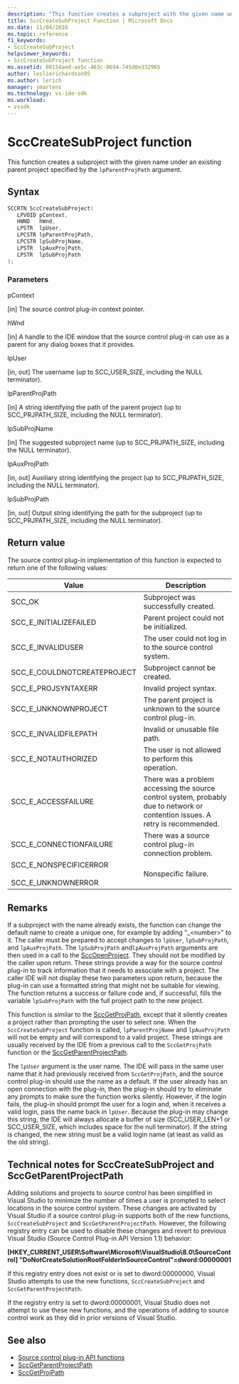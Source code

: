 ```yaml
---
description: "This function creates a subproject with the given name under an existing parent project specified by the lpParentProjPath argument."
title: SccCreateSubProject Function | Microsoft Docs
ms.date: 11/04/2016
ms.topic: reference
f1_keywords:
- SccCreateSubProject
helpviewer_keywords:
- SccCreateSubProject function
ms.assetid: 08154aed-ae5c-463c-8694-745d0e332965
author: leslierichardson95
ms.author: lerich
manager: jmartens
ms.technology: vs-ide-sdk
ms.workload:
- vssdk
---
```

# SccCreateSubProject function
This function creates a subproject with the given name under an existing parent project specified by the `lpParentProjPath` argument.

## Syntax

```cpp
SCCRTN SccCreateSubProject(
   LPVOID pContext,
   HWND   hWnd,
   LPSTR  lpUser,
   LPCSTR lpParentProjPath,
   LPCSTR lpSubProjName,
   LPSTR  lpAuxProjPath,
   LPSTR  lpSubProjPath
);
```

### Parameters
 pContext

[in] The source control plug-in context pointer.

 hWnd

[in] A handle to the IDE window that the source control plug-in can use as a parent for any dialog boxes that it provides.

 lpUser

[in, out] The username (up to SCC_USER_SIZE, including the NULL terminator).

 lpParentProjPath

[in] A string identifying the path of the parent project (up to SCC_PRJPATH_SIZE, including the NULL terminator).

 lpSubProjName

[in] The suggested subproject name (up to SCC_PRJPATH_SIZE, including the NULL terminator).

 lpAuxProjPath

[in, out] Auxiliary string identifying the project (up to SCC_PRJPATH_SIZE, including the NULL terminator).

 lpSubProjPath

[in, out] Output string identifying the path for the subproject (up to SCC_PRJPATH_SIZE, including the NULL terminator).

## Return value
 The source control plug-in implementation of this function is expected to return one of the following values:

|Value|Description|
|-----------|-----------------|
|SCC_OK|Subproject was successfully created.|
|SCC_E_INITIALIZEFAILED|Parent project could not be initialized.|
|SCC_E_INVALIDUSER|The user could not log in to the source control system.|
|SCC_E_COULDNOTCREATEPROJECT|Subproject cannot be created.|
|SCC_E_PROJSYNTAXERR|Invalid project syntax.|
|SCC_E_UNKNOWNPROJECT|The parent project is unknown to the source control plug-in.|
|SCC_E_INVALIDFILEPATH|Invalid or unusable file path.|
|SCC_E_NOTAUTHORIZED|The user is not allowed to perform this operation.|
|SCC_E_ACCESSFAILURE|There was a problem accessing the source control system, probably due to network or contention issues. A retry is recommended.|
|SCC_E_CONNECTIONFAILURE|There was a source control plug-in connection problem.|
|SCC_E_NONSPECIFICERROR<br /><br /> SCC_E_UNKNOWNERROR|Nonspecific failure.|

## Remarks
 If a subproject with the name already exists, the function can change the default name to create a unique one, for example by adding "_\<number>" to it. The caller must be prepared to accept changes to `lpUser`, `lpSubProjPath`, and `lpAuxProjPath`. The `lpSubProjPath` and`lpAuxProjPath` arguments are then used in a call to the [SccOpenProject](../extensibility/sccopenproject-function.md). They should not be modified by the caller upon return. These strings provide a way for the source control plug-in to track information that it needs to associate with a project. The caller IDE will not display these two parameters upon return, because the plug-in can use a formatted string that might not be suitable for viewing. The function returns a success or failure code and, if successful, fills the variable `lpSubProjPath` with the full project path to the new project.

 This function is similar to the [SccGetProjPath](../extensibility/sccgetprojpath-function.md), except that it silently creates a project rather than prompting the user to select one. When the `SccCreateSubProject` function is called, `lpParentProjName` and `lpAuxProjPath` will not be empty and will correspond to a valid project. These strings are usually received by the IDE from a previous call to the `SccGetProjPath` function or the [SccGetParentProjectPath](../extensibility/sccgetparentprojectpath-function.md).

 The `lpUser` argument is the user name. The IDE will pass in the same user name that it had previously received from `SccGetProjPath`, and the source control plug-in should use the name as a default. If the user already has an open connection with the plug-in, then the plug-in should try to eliminate any prompts to make sure the function works silently. However, if the login fails, the plug-in should prompt the user for a login and, when it receives a valid login, pass the name back in `lpUser`. Because the plug-in may change this string, the IDE will always allocate a buffer of size (SCC_USER_LEN+1 or SCC_USER_SIZE, which includes space for the null terminator). If the string is changed, the new string must be a valid login name (at least as valid as the old string).

## Technical notes for SccCreateSubProject and SccGetParentProjectPath
 Adding solutions and projects to source control has been simplified in Visual Studio to minimize the number of times a user is prompted to select locations in the source control system. These changes are activated by Visual Studio if a source control plug-in supports both of the new functions, `SccCreateSubProject` and `SccGetParentProjectPath`. However, the following registry entry can be used to disable these changes and revert to previous Visual Studio (Source Control Plug-in API Version 1.1) behavior:

 **[HKEY_CURRENT_USER\Software\Microsoft\VisualStudio\8.0\SourceControl] "DoNotCreateSolutionRootFolderInSourceControl"=dword:00000001**

 If this registry entry does not exist or is set to dword:00000000, Visual Studio attempts to use the new functions, `SccCreateSubProject` and `SccGetParentProjectPath`.

 If the registry entry is set to dword:00000001, Visual Studio does not attempt to use these new functions, and the operations of adding to source control work as they did in prior versions of Visual Studio.

## See also
- [Source control plug-in API functions](../extensibility/source-control-plug-in-api-functions.md)
- [SccGetParentProjectPath](../extensibility/sccgetparentprojectpath-function.md)
- [SccGetProjPath](../extensibility/sccgetprojpath-function.md)
